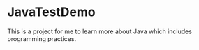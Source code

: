 # JavaTestDemo
This is a project for me to learn more about Java which includes programming practices.
